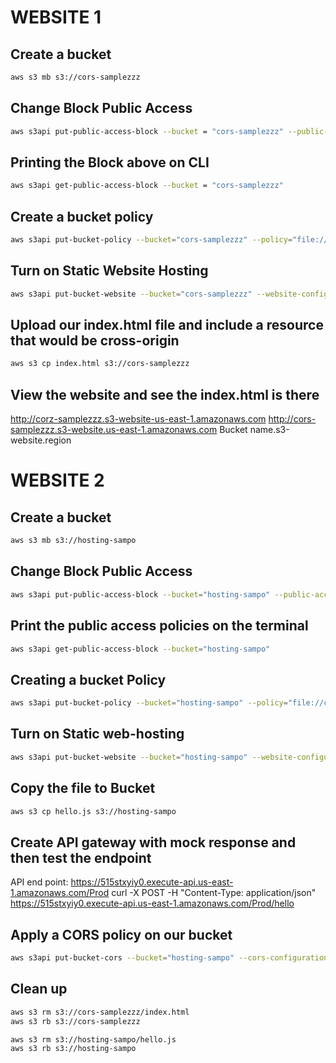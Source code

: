 # WEBSITE 1
## Create a bucket
```sh
aws s3 mb s3://cors-samplezzz
```
## Change Block Public Access
```sh
aws s3api put-public-access-block --bucket = "cors-samplezzz" --public-access-block-configuration= "BlockPublicAcls=true,IgnorePublicAcls=true,BlockPubliPolicy=false,RestrictPublicBuckets=false"
```
## Printing the Block above on CLI
```sh
aws s3api get-public-access-block --bucket = "cors-samplezzz"
```

## Create a bucket policy
```sh
aws s3api put-bucket-policy --bucket="cors-samplezzz" --policy="file://cors-policy.json"
```
## Turn on Static Website Hosting
```sh
aws s3api put-bucket-website --bucket="cors-samplezzz" --website-configuration="file://website.json"
```

## Upload our index.html file and include a resource that would be cross-origin
```sh
aws s3 cp index.html s3://cors-samplezzz
```

## View the website and see the index.html is there

http://corz-samplezzz.s3-website-us-east-1.amazonaws.com
http://cors-samplezzz.s3-website.us-east-1.amazonaws.com
Bucket name.s3-website.region

# WEBSITE 2
## Create a bucket
```sh
aws s3 mb s3://hosting-sampo
```
## Change Block Public Access
```sh
aws s3api put-public-access-block --bucket="hosting-sampo" --public-access-block-configuration="BlockPublicAcls=true,IgnorePublicAcls=true,BlockPublicPolicy=false,RestrictPublicBuckets=false"
```

## Print the public access policies on the terminal
```sh
aws s3api get-public-access-block --bucket="hosting-sampo"
```

## Creating a bucket Policy
```sh
aws s3api put-bucket-policy --bucket="hosting-sampo" --policy="file://cors-policy2.json"
```
## Turn on Static web-hosting
```sh
aws s3api put-bucket-website --bucket="hosting-sampo" --website-configuration="file://revised-website.json"
```

## Copy the file to Bucket
```sh
aws s3 cp hello.js s3://hosting-sampo
```
## Create API gateway with mock response and then test the endpoint
API end point: https://515stxyiy0.execute-api.us-east-1.amazonaws.com/Prod
curl -X POST -H "Content-Type: application/json" https://515stxyiy0.execute-api.us-east-1.amazonaws.com/Prod/hello

## Apply a CORS policy on our bucket
```sh
aws s3api put-bucket-cors --bucket="hosting-sampo" --cors-configuration="file://cors.json"
```
## Clean up
```sh
aws s3 rm s3://cors-samplezzz/index.html
aws s3 rb s3://cors-samplezzz

aws s3 rm s3://hosting-sampo/hello.js
aws s3 rb s3://hosting-sampo
```
